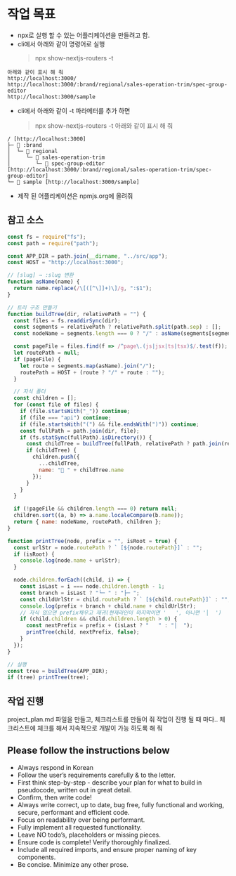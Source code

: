 # 작업 목표
- npx로 실행 할 수 있는 어플리케이션을 만들려고 함.
- cli에서 아래와 같이 명령어로 실행
    > npx show-nextjs-routers -t
```
아래와 같이 표시 해 줘
http://localhost:3000/
http://localhost:3000/:brand/regional/sales-operation-trim/spec-group-editor
http://localhost:3000/sample
```
- cli에서 아래와 같이 -t 파라메터를 추가 하면
    > npx show-nextjs-routers -t
    아래와 같이 표시 해 줘
```
/ [http://localhost:3000]
├─ 📁 :brand
│  └─ 📁 regional
│     └─ 📁 sales-operation-trim
│        └─ 📁 spec-group-editor [http://localhost:3000/:brand/regional/sales-operation-trim/spec-group-editor]
└─ 📁 sample [http://localhost:3000/sample]
```
- 제작 된 어플리케이션은 npmjs.org에 올려줘

## 참고 소스
```js
const fs = require("fs");
const path = require("path");

const APP_DIR = path.join(__dirname, "../src/app");
const HOST = "http://localhost:3000";

// [slug] → :slug 변환
function asName(name) {
  return name.replace(/\[([^\]]+)\]/g, ":$1");
}

// 트리 구조 만들기
function buildTree(dir, relativePath = "") {
  const files = fs.readdirSync(dir);
  const segments = relativePath ? relativePath.split(path.sep) : [];
  const nodeName = segments.length === 0 ? "/" : asName(segments[segments.length - 1]);

  const pageFile = files.find(f => /^page\.(js|jsx|ts|tsx)$/.test(f));
  let routePath = null;
  if (pageFile) {
    let route = segments.map(asName).join("/");
    routePath = HOST + (route ? "/" + route : "");
  }

  // 자식 폴더
  const children = [];
  for (const file of files) {
    if (file.startsWith("_")) continue;
    if (file === "api") continue;
    if (file.startsWith("(") && file.endsWith(")")) continue;
    const fullPath = path.join(dir, file);
    if (fs.statSync(fullPath).isDirectory()) {
      const childTree = buildTree(fullPath, relativePath ? path.join(relativePath, file) : file);
      if (childTree) {
        children.push({
          ...childTree,
          name: "📁 " + childTree.name
        });
      }
    }
  }

  if (!pageFile && children.length === 0) return null;
  children.sort((a, b) => a.name.localeCompare(b.name));
  return { name: nodeName, routePath, children };
}

function printTree(node, prefix = "", isRoot = true) {
  const urlStr = node.routePath ? ` [${node.routePath}]` : "";
  if (isRoot) {
    console.log(node.name + urlStr);
  }

  node.children.forEach((child, i) => {
    const isLast = i === node.children.length - 1;
    const branch = isLast ? "└─ " : "├─ ";
    const childUrlStr = child.routePath ? ` [${child.routePath}]` : "";
    console.log(prefix + branch + child.name + childUrlStr);
    // 자식 있으면 prefix채우고 재귀(현재라인이 마지막이면 '   ', 아니면 '│  ')
    if (child.children && child.children.length > 0) {
      const nextPrefix = prefix + (isLast ? "   " : "│  ");
      printTree(child, nextPrefix, false);
    }
  });
}

// 실행
const tree = buildTree(APP_DIR);
if (tree) printTree(tree);
```

## 작업 진행
project_plan.md 파일을 만들고, 체크리스트를 만들어 줘
작업이 진행 될 때 마다.. 체크리스트에 체크를 해서 지속적으로 개발이 가능 하도록 해 줘

## Please follow the instructions below
- Always respond in Korean
- Follow the user’s requirements carefully & to the letter.
- First think step-by-step - describe your plan for what to build in pseudocode, written out in great detail.
- Confirm, then write code!
- Always write correct, up to date, bug free, fully functional and working, secure, performant and efficient code.
- Focus on readability over being performant.
- Fully implement all requested functionality.
- Leave NO todo’s, placeholders or missing pieces.
- Ensure code is complete! Verify thoroughly finalized.
- Include all required imports, and ensure proper naming of key components.
- Be concise. Minimize any other prose.


